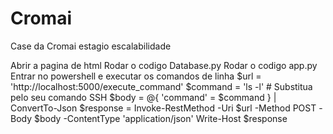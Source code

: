 # Cromai
Case da Cromai estagio escalabilidade

Abrir a pagina de html
Rodar o codigo Database.py
Rodar o codigo app.py
Entrar no powershell e executar os comandos de linha
$url = 'http://localhost:5000/execute_command'
$command = 'ls -l'  # Substitua pelo seu comando SSH
$body = @{ 'command' = $command } | ConvertTo-Json
$response = Invoke-RestMethod -Uri $url -Method POST -Body $body -ContentType 'application/json'
Write-Host $response


